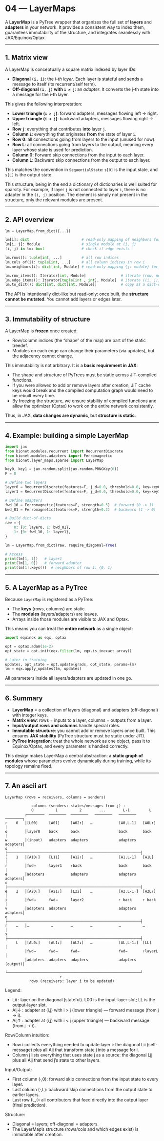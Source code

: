 # 04 — LayerMaps

A **LayerMap** is a PyTree wrapper that organizes the full set of **layers** and **adapters** in your network. It provides a consistent way to index them, guarantees immutability of the structure, and integrates seamlessly with JAX/Equinox/Optax.

---

## 1. Matrix view

A LayerMap is conceptually a square matrix indexed by layer IDs:

* **Diagonal `(i, i)`**: the *i-th layer*. Each layer is stateful and sends a message to itself (its recurrent/self term).
* **Off-diagonal `(i, j)` with `i ≠ j`**: an *adapter*. It converts the j-th state into a message for the i-th layer.

This gives the following interpretation:

* **Lower triangle (`i > j`)**: forward adapters, messages flowing left → right.
* **Upper triangle (`i < j`)**: backward adapters, messages flowing right → left.
* **Row `j`**: everything that contributes **into** layer `j`.
* **Column `i`**: everything that originates **from** the state of layer `i`.
* **Row 0**: all connections going from layers to the input (unused for now).
* **Row L**: all connections going from layers to the output, meaning every layer whose state is used for prediction.
* **Column 0**: Forward skip connections from the input to each layer.
* **Column L**: Backward skip connections from the output to each layer.

This matches the convention in `SequentialState`: `s[0]` is the input state, and `s[L]` is the output state.

This structure, being in the end a dictionary of dictionaries is well suited for sparsity. For example, if layer `j` is not connected
to layer `i`, there is no adapter in the `(i, j)` position. The element is simply not present in the structure, only the relevant modules
are present.

---

## 2. API overview

```python
lm = LayerMap.from_dict({...})

lm[i]: dict                        # read-only mapping of neighbors for row i
lm[i, j]: Module                   # single module at (i, j)
(i, j) in lm: bool                 # check if edge exists

lm.rows(): tuple[int, ...]         # all row indices
lm.cols_of(i): tuple[int, ...]     # all column indices in row i
lm.neighbors(i): dict[int, Module] # read-only mapping {j: module} for row i

lm.row_items(): Iterator[int, Module]                # iterate (row, neighbors)
lm.edge_items(): Iterator[tuple[int , int], Module]  # iterate ((i, j), module)
lm.to_dict(): dict[int, dict[int, Module]]           # copy as a dict-of-dicts
```

The API is intentionally dict-like but read-only: once built, the **structure cannot be mutated**. You cannot add layers or edges later.

---

## 3. Immutability of structure

A LayerMap is **frozen** once created:

* Row/column indices (the “shape” of the map) are part of the static treedef.
* Modules on each edge can change their parameters (via updates), but the adjacency cannot change.

This immutability is not arbitrary. It is a **basic requirement in JAX**:

* The shape and structure of PyTrees must be static across JIT-compiled functions.
* If you were allowed to add or remove layers after creation, JIT cache keys would break and the compiled computation graph would need to be rebuilt every time.
* By freezing the structure, we ensure stability of compiled functions and allow the optimizer (Optax) to work on the entire network consistently.

Thus, in JAX, **data changes are dynamic**, but **structure is static**.

---

## 4. Example: building a simple LayerMap

```python
import jax
from bionet.modules.recurrent import RecurrentDiscrete
from bionet.modules.adapters import Ferromagnetic
from bionet.layer_maps.sparse import LayerMap

key0, key1 = jax.random.split(jax.random.PRNGKey(0))
F = 8

# Define two layers
layer0 = RecurrentDiscrete(features=F, j_d=0.0, threshold=0.0, key=key0)
layer1 = RecurrentDiscrete(features=F, j_d=0.0, threshold=0.0, key=key1)

# Define adapters
fwd_10 = Ferromagnetic(features=F, strength=0.5)  # forward (0 -> 1)
bwd_01 = Ferromagnetic(features=F, strength=0.2)  # backward (1 -> 0)

# Build dict-of-dicts
raw = {
    0: {0: layer0, 1: bwd_01},
    1: {0: fwd_10, 1: layer1},
}

lm = LayerMap.from_dict(raw, require_diagonal=True)

# Access
print(lm[1, 1])   # layer1
print(lm[1, 0])   # forward adapter
print(lm[1].keys())  # neighbors of row 1: {0, 1}
```

---

## 5. A LayerMap as a PyTree

Because `LayerMap` is registered as a PyTree:

* The **keys** (rows, columns) are static.
* The **modules** (layers/adapters) are leaves.
* Arrays inside those modules are visible to JAX and Optax.

This means you can treat the **entire network** as a single object:

```python
import equinox as eqx, optax

opt = optax.adam(1e-2)
opt_state = opt.init(eqx.filter(lm, eqx.is_inexact_array))

# Later in training
updates, opt_state = opt.update(grads, opt_state, params=lm)
lm = eqx.apply_updates(lm, updates)
```

All parameters inside all layers/adapters are updated in one go.

---

## 6. Summary

* **LayerMap** = a collection of layers (diagonal) and adapters (off-diagonal) with integer keys.
* **Matrix view**: rows = inputs to a layer, columns = outputs from a layer.
* **Input/output rows and columns** handle special roles.
* **Immutable structure**: you cannot add or remove layers once built. This ensures **JAX stability** (PyTree structure must be static under JIT).
* **PyTree integration**: treat the whole network as one object, pass it to Equinox/Optax, and every parameter is handled correctly.

This design makes LayerMap a central abstraction: a **static graph of modules** whose parameters evolve dynamically during training, while its topology remains fixed.

---

## 7. An ascii art

```
LayerMap (rows = receivers, columns = senders)

            columns (senders: states/messages from j) →
            0          1          2        ...        L-1         L
         ┌────────  ────────  ────────   ────────   ────────   ────────┐
r    0   │[L00]     [A01]     [A02↑]   …            [A0,L-1]   [A0L↑]  │
o        │layer0    back      back                  back       back    │
w        │(input)   adapters  adapters              adapters   adapters│
s        ├─────────────────────────────────────────────────────────────┤
(    1   │[A10↓]    [L11]     [A12↑]   …            [A1,L-1]   [A1L]   │
r        │fwd→      layer1    ↑back                 back       back    │
e        │adapters            adapters              adapters   adapters│
c        ├─────────────────────────────────────────────────────────────┤
e    2   │[A20↓]    [A21↓]    [L22]    …            [A2,L-1↑]  [A2L↑]  │
i        │fwd→      fwd→      layer2                ↑ back     ↑ back  │
v        │adapters  adapters                        adapters   adapters│
e        ├─────────────────────────────────────────────────────────────┤
r    …   │…          …        …        …            …          …       │
s        ├─────────────────────────────────────────────────────────────┤
     L   │[AL0↓]    [AL1↓]    [AL2↓]   …            [AL,L-1↓]  [LL]    │
         │fwd→      fwd→      fwd→                  fwd→       ↑layerL │
         │adapters  adapters  adapters              adapters   (output)│
         └─────────────────────────────────────────────────────────────┘
                         ↑
           rows (receivers: layer i to be updated)
```

Legend:

- Lii   : layer on the diagonal (stateful). L00 is the input-layer slot; LL is the output-layer slot.
- Aij↓  : adapter at (i,j) with i > j (lower triangle) — forward message (from j → i).
- Aij↑  : adapter at (i,j) with i < j (upper triangle) — backward message (from j → i).

Row/Column intuition:

- Row i collects everything needed to update layer i: the diagonal Lii (self-message) plus all Aij that transform state j into a message for i.
- Column j lists everything that uses state j as a source: the diagonal Ljj plus all Aij that send j’s state to other layers.

Input/Output:

- First column (·,0): forward skip connections from the input state to every layer.
- Last column (·,L): backward skip connections from the output state to earlier layers.
- Last row (L,·): all contributors that feed directly into the output layer (final prediction).

Structure:

- Diagonal = layers; off-diagonal = adapters.
- The LayerMap’s structure (rows/cols and which edges exist) is immutable after creation.
